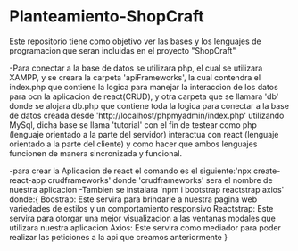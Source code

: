 # Planteamiento-ShopCraft
Este repositorio tiene como objetivo ver las bases y los lenguajes de programacion que seran incluidas en el proyecto "ShopCraft"

-Para conectar a la base de datos se utilizara php, el cual se utilizara XAMPP, y se creara la carpeta 'apiFrameworks', la cual contendra el index.php que contiene la logica para 
manejar la interaccion de los datos para ocn la aplicacion de react(CRUD), y otra carpeta que se llamara 'db' donde se alojara db.php que contiene toda la logica para conectar a la base de datos creada desde 'http://localhost/phpmyadmin/index.php' utilizando MySql, dicha base se llama 'tutorial' con el fin de testear como php (lenguaje orientado a la parte del servidor) interactua con react (lenguaje orientado a la parte del cliente) y como hacer que ambos lenguajes funcionen de manera sincronizada y funcional.

-para crear la Aplicacion de react el comando es el siguiente:'npx create-react-app crudframeworks' donde 'crudframeworks' sera el nombre de nuestra aplicacion
-Tambien se instalara 'npm i bootstrap reactstrap axios' donde:{
    Boostrap: Este servira para brindarle a nuestra pagina web variedades de estilos y un comportamiento responsivo
    Reactstrap: Este servira para otorgar una mejor visualizacion a las ventanas modales que utilizara nuestra aplicacion
    Axios: Este servira como mediador para poder realizar las peticiones a la api que creamos anteriormente
}


